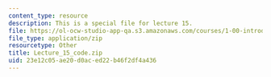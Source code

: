 ```yaml
---
content_type: resource
description: This is a special file for lecture 15.
file: https://ol-ocw-studio-app-qa.s3.amazonaws.com/courses/1-00-introduction-to-computers-and-engineering-problem-solving-spring-2012/23e12c05ae20d0aced22b46f2df4a436_Lecture_15_code.zip
file_type: application/zip
resourcetype: Other
title: Lecture_15_code.zip
uid: 23e12c05-ae20-d0ac-ed22-b46f2df4a436
---
```

